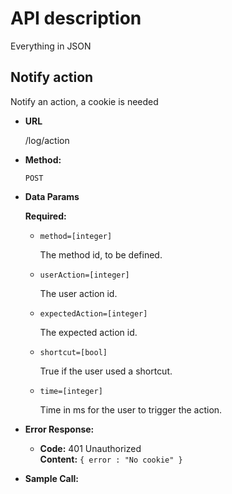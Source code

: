 # API description

Everything in JSON

**Notify action**
----
  Notify an action, a cookie is needed

* **URL**

  /log/action

* **Method:**

  `POST`
  

* **Data Params**

  **Required:**
  
  * `method=[integer]`
  
    The method id, to be defined.
  
  * `userAction=[integer]`
    
    The user action id.
  
  * `expectedAction=[integer]`
    
    The expected action id.

  * `shortcut=[bool]`
    
    True if the user used a shortcut.
    
  * `time=[integer]`
   
    Time in ms for the user to trigger the action.

 
* **Error Response:**

  * **Code:** 401 Unauthorized <br />
    **Content:** `{ error : "No cookie" }`


* **Sample Call:**

  ```TODO
  ```
